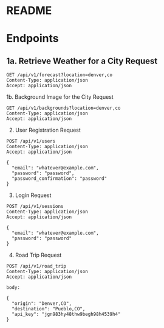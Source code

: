 # README

# Endpoints
## 1a. Retrieve Weather for a City Request
```
GET /api/v1/forecast?location=denver,co
Content-Type: application/json
Accept: application/json
```
1b. Background Image for the City Request
```
GET /api/v1/backgrounds?location=denver,co
Content-Type: application/json
Accept: application/json
```
2. User Registration Request
```
POST /api/v1/users
Content-Type: application/json
Accept: application/json

{
  "email": "whatever@example.com",
  "password": "password",
  "password_confirmation": "password"
}
```
3. Login Request  
```
POST /api/v1/sessions
Content-Type: application/json
Accept: application/json

{
  "email": "whatever@example.com",
  "password": "password"
}
```
4. Road Trip Request  
```
POST /api/v1/road_trip
Content-Type: application/json
Accept: application/json

body:

{
  "origin": "Denver,CO",
  "destination": "Pueblo,CO",
  "api_key": "jgn983hy48thw9begh98h4539h4"
}
```




